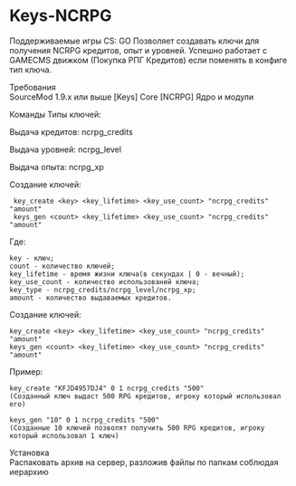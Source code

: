 # Keys-NCRPG
Поддерживаемые игры	CS: GO
Позволяет создавать ключи для получения NCRPG кредитов, опыт и уровней.
Успешно работает с GAMECMS движком (Покупка РПГ Кредитов) если поменять в конфиге тип ключа.

Требования	
SourceMod 1.9.х или выше
[Keys] Core
[NCRPG] Ядро и модули

Команды	
Типы ключей:

Выдача кредитов: ncrpg_credits

Выдача уровней: ncrpg_level

Выдача опыта: ncrpg_xp

Создание ключей: 
```
 key_create <key> <key_lifetime> <key_use_count> "ncrpg_credits" "amount"
 keys_gen <count> <key_lifetime> <key_use_count> "ncrpg_credits" "amount"
 ```
Где:
 ```
 key - ключ;
 count - количество ключей;
 key_lifetime - время жизни ключа(в секундах | 0 - вечный);
 key_use_count - количество использований ключа;
 key_type - ncrpg_credits/ncrpg_level/ncrpg_xp;
 amount - количество выдаваемых кредитов.
 ``` 
Создание ключей:
```
key_create <key> <key_lifetime> <key_use_count> "ncrpg_credits" "amount"
keys_gen <count> <key_lifetime> <key_use_count> "ncrpg_credits" "amount"
```  
Пример: 
```
key_create "KFJD4957DJ4" 0 1 ncrpg_credits "500"
(Созданный ключ выдаст 500 RPG кредитов, игроку который использовал его)

keys_gen "10" 0 1 ncrpg_credits "500"
(Созданные 10 ключей позволят получить 500 RPG кредитов, игроку который использовал 1 ключ)
```

Установка	
  Распаковать архив на сервер, разложив файлы по папкам соблюдая иерархию

